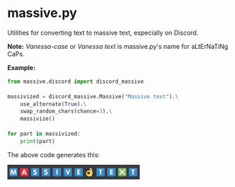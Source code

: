 # massive.py

Utilities for converting text to massive text, especially on Discord.

**Note:** *Vanessa-case* or *Vanessa text* is massive.py's name for aLtErNaTiNg CaPs.

**Example:**

```python
from massive.discord import discord_massive

massivized = discord_massive.Massive("Massive text").\
    use_alternate(True).\
    swap_random_chars(chance=3).\
    massivize()

for part in massivized:
    print(part)
```

The above code generates this:

![](example.png)
